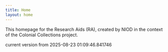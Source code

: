 ```yaml
---
title: Home
layout: home
---
```


This homepage for the Research Aids (RA), created by NIOD in the context of the Colonial Collections project. 


current version from 2025-08-23 01:09:46.841746